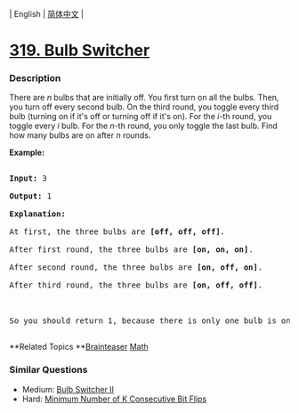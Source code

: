 | English | [简体中文](README.md) |

# [319. Bulb Switcher](https://leetcode-cn.com/problems/bulb-switcher)
 ### Description
<p>There are <i>n</i> bulbs that are initially off. You first turn on all the bulbs. Then, you turn off every second bulb. On the third round, you toggle every third bulb (turning on if it&#39;s off or turning off if it&#39;s on). For the <i>i</i>-th round, you toggle every <i>i</i> bulb. For the <i>n</i>-th round, you only toggle the last bulb. Find how many bulbs are on after <i>n</i> rounds.</p>

<p><b>Example:</b></p>

<pre>
<strong>Input: </strong>3
<strong>Output:</strong> 1 
<strong>Explanation:</strong> 
At first, the three bulbs are <b>[off, off, off]</b>.
After first round, the three bulbs are <b>[on, on, on]</b>.
After second round, the three bulbs are <b>[on, off, on]</b>.
After third round, the three bulbs are <b>[on, off, off]</b>. 

So you should return 1, because there is only one bulb is on.
</pre>

**Related Topics	**[Brainteaser](https://leetcode-cn.com/tag/brainteaser) [Math](https://leetcode-cn.com/tag/math) 

### Similar Questions
 - Medium:	[Bulb Switcher II](https://leetcode-cn.com/problems/bulb-switcher-ii) 
 - Hard:	[Minimum Number of K Consecutive Bit Flips](https://leetcode-cn.com/problems/minimum-number-of-k-consecutive-bit-flips) 
